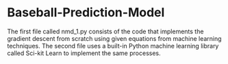 # Baseball-Prediction-Model
The first file called nmd_1.py consists of the code that implements the gradient descent from scratch using given equations from machine learning techniques.
The second file uses a built-in Python machine learning library called Sci-kit Learn to implement the same processes. 
